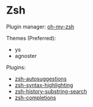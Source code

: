 # Zsh

Plugin manager: [oh-my-zsh](https://github.com/ohmyzsh/ohmyzsh)

Themes (Preferred):
- ys
- agnoster

Plugins:
- [zsh-autosuggestions](https://github.com/zsh-users/zsh-autosuggestions)
- [zsh-syntax-highlighting](https://github.com/zsh-users/zsh-syntax-highlighting)
- [zsh-history-substring-search](https://github.com/zsh-users/zsh-history-substring-search)
- [zsh-completions](https://github.com/zsh-users/zsh-completions)

